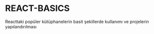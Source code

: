 # REACT-BASICS

Reacttaki popüler kütüphanelerin basit şekillerde kullanımı ve projelerin yapılandırılması


